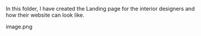 In this folder, I have created the Landing page for the interior designers and how their website can look like.

image.png